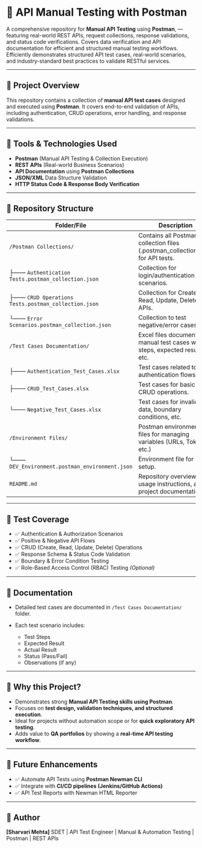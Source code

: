 # 📩 API Manual Testing with Postman

A comprehensive repository for **Manual API Testing** using **Postman**,  — featuring real-world REST APIs, request collections, response validations, and status code verifications. Covers data verification and API documentation for efficient and structured manual testing workflows. Efficiently demonstrates structured API test cases, real-world scenarios, and industry-standard best practices to validate RESTful services.

---

## 📌 Project Overview

This repository contains a collection of **manual API test cases** designed and executed using **Postman**. It covers end-to-end validation of APIs, including authentication, CRUD operations, error handling, and response validations.

---

## 🧰️ Tools & Technologies Used

* **Postman** (Manual API Testing & Collection Execution)
* **REST APIs** (Real-world Business Scenarios)
* **API Documentation** using **Postman Collections**
* **JSON/XML** Data Structure Validation
* **HTTP Status Code & Response Body Verification**

---

## 📂 Repository Structure

| **Folder/File**                                     | **Description**                                                                  |
| --------------------------------------------------- | -------------------------------------------------------------------------------- |
| `/Postman Collections/`                             | Contains all Postman collection files (.postman\_collection.json) for API tests. |
| ├—— `Authentication Tests.postman_collection.json`  | Collection for login/authentication scenarios.                                   |
| ├—— `CRUD Operations Tests.postman_collection.json` | Collection for Create, Read, Update, Delete APIs.                                |
| └—— `Error Scenarios.postman_collection.json`       | Collection to test negative/error cases.                                         |
| `/Test Cases Documentation/`                        | Excel files documenting manual test cases with steps, expected results, etc.     |
| ├—— `Authentication_Test_Cases.xlsx`                | Test cases related to authentication flows.                                      |
| ├—— `CRUD_Test_Cases.xlsx`                          | Test cases for basic CRUD operations.                                            |
| └—— `Negative_Test_Cases.xlsx`                      | Test cases for invalid data, boundary conditions, etc.                           |
| `/Environment Files/`                               | Postman environment files for managing variables (URLs, Tokens, etc.)            |
| └—— `DEV_Environment.postman_environment.json`      | Environment file for DEV setup.                                                  |
| `README.md`                                         | Repository overview, usage instructions, and project documentation.              |

---

## 🧪 Test Coverage

* ✅ Authentication & Authorization Scenarios
* ✅ Positive & Negative API Flows
* ✅ CRUD (Create, Read, Update, Delete) Operations
* ✅ Response Schema & Status Code Validation
* ✅ Boundary & Error Condition Testing
* ✅ Role-Based Access Control (RBAC) Testing *(Optional)*

---

## 📄 Documentation

* Detailed test cases are documented in `/Test Cases Documentation/` folder.
* Each test scenario includes:

  * Test Steps
  * Expected Result
  * Actual Result
  * Status (Pass/Fail)
  * Observations (if any)

---

## 🎯 Why this Project?

* Demonstrates strong **Manual API Testing skills using Postman**.
* Focuses on **test design, validation techniques, and structured execution**.
* Ideal for projects without automation scope or for **quick exploratory API testing**.
* Adds value to **QA portfolios** by showing a **real-time API testing workflow**.

---

## 📢 Future Enhancements

* ✅ Automate API Tests using **Postman Newman CLI**
* ✅ Integrate with **CI/CD pipelines (Jenkins/GitHub Actions)**
* ✅ API Test Reports with Newman HTML Reporter

---

## 👤 Author

**\[Sharvari Mehta]**
SDET | API Test Engineer | Manual & Automation Testing | Postman | REST APIs
